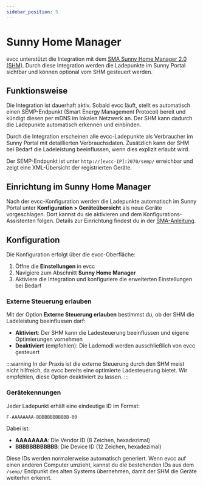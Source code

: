 ```yaml
---
sidebar_position: 5
---
```


# Sunny Home Manager

evcc unterstützt die Integration mit dem [SMA Sunny Home Manager 2.0 (SHM)](https://www.sma.de/produkte/energiemanagement/sunny-home-manager).
Durch diese Integration werden die Ladepunkte im Sunny Portal sichtbar und können optional vom SHM gesteuert werden.

## Funktionsweise

Die Integration ist dauerhaft aktiv.
Sobald evcc läuft, stellt es automatisch einen SEMP-Endpunkt (Smart Energy Management Protocol) bereit und kündigt diesen per mDNS im lokalen Netzwerk an.
Der SHM kann dadurch die Ladepunkte automatisch erkennen und einbinden.

Durch die Integration erscheinen alle evcc-Ladepunkte als Verbraucher im Sunny Portal mit detaillierten Verbrauchsdaten.
Zusätzlich kann der SHM bei Bedarf die Ladeleistung beeinflussen, wenn dies explizit erlaubt wird.

Der SEMP-Endpunkt ist unter `http://[evcc-IP]:7070/semp/` erreichbar und zeigt eine XML-Übersicht der registrierten Geräte.

## Einrichtung im Sunny Home Manager

Nach der evcc-Konfiguration werden die Ladepunkte automatisch im Sunny Portal unter **Konfiguration > Geräteübersicht** als neue Geräte vorgeschlagen.
Dort kannst du sie aktivieren und dem Konfigurations-Assistenten folgen.
Details zur Einrichtung findest du in der [SMA-Anleitung](https://manuals.sma.de/HM-20/de-DE/10426801547.html).

## Konfiguration

Die Konfiguration erfolgt über die evcc-Oberfläche:

1. Öffne die **Einstellungen** in evcc
2. Navigiere zum Abschnitt **Sunny Home Manager**
3. Aktiviere die Integration und konfiguriere die erweiterten Einstellungen bei Bedarf

### Externe Steuerung erlauben

Mit der Option **Externe Steuerung erlauben** bestimmst du, ob der SHM die Ladeleistung beeinflussen darf:

- **Aktiviert**: Der SHM kann die Ladesteuerung beeinflussen und eigene Optimierungen vornehmen
- **Deaktiviert** (empfohlen): Die Lademodi werden ausschließlich von evcc gesteuert

:::warning
In der Praxis ist die externe Steuerung durch den SHM meist nicht hilfreich, da evcc bereits eine optimierte Ladesteuerung bietet.
Wir empfehlen, diese Option deaktiviert zu lassen.
:::

### Gerätekennungen

Jeder Ladepunkt erhält eine eindeutige ID im Format:
```
F-AAAAAAAA-BBBBBBBBBBBB-00
```

Dabei ist:
- **AAAAAAAA**: Die Vendor ID (8 Zeichen, hexadezimal)
- **BBBBBBBBBBBB**: Die Device ID (12 Zeichen, hexadezimal)

Diese IDs werden normalerweise automatisch generiert.
Wenn evcc auf einen anderen Computer umzieht, kannst du die bestehenden IDs aus dem `/semp/` Endpunkt des alten Systems übernehmen, damit der SHM die Geräte weiterhin erkennt.
